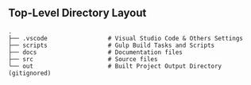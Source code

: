## Top-Level Directory Layout

    .
    ├── .vscode                 # Visual Studio Code & Others Settings
    ├── scripts                 # Gulp Build Tasks and Scripts
    ├── docs                    # Documentation files
    ├── src                     # Source files
    └── out                     # Built Project Output Directory (gitignored)